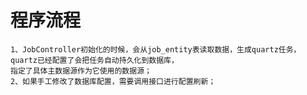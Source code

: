 # 程序流程
    1、JobController初始化的时候，会从job_entity表读取数据，生成quartz任务，quartz已经配置了会把任务自动持久化到数据库，
    指定了具体主数据源作为它使用的数据源；
    2、如果手工修改了数据库配置，需要调用接口进行配置刷新；